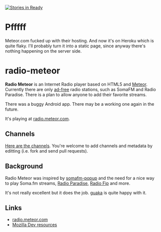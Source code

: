 [![Stories in Ready](https://badge.waffle.io/guaka/radio-meteor.png?label=ready&title=Ready)](https://waffle.io/guaka/radio-meteor)


Pfffff
======

Meteor.com fucked up with their hosting. And now it's on Heroku which is quite flaky.
I'll probably turn it into a static page, since anyway there's nothing happening on the server side.



radio-meteor
============

**Radio Meteor** is an Internet Radio player based on HTML5 and
[Meteor](http://meteor.com).  Currently there are only  [ad-free](http://moneyless.org/tags/advertising)  radio
stations, such as SomaFM and Radio Paradise. There is a plan to allow
anyone to add their favorite streams.

There was a buggy Android app. There may be a working one again in the future.

It's playing at [radio.meteor.com](http://radio.meteor.com/).

## Channels

[Here are the channels](https://github.com/guaka/radio-meteor/blob/master/channels.coffee.md).
You're welcome to add channels and metadata by editting (i.e. fork and send pull requests).

## Background

Radio Meteor was inspired by [somafm-popup](https://github.com/joe-roth/somafm-popup) and the need for
a nice way to play Soma.fm streams, [Radio Paradise](http://www.radioparadise.com/), [Radio Fip](http://www.fipradio.fr/) and more.

It's not really excellent but it does the job. [guaka](http://twitter.com/guaka) is quite happy with it.



Links
-----

* [radio.meteor.com](http://radio.meteor.com/)
* [Mozilla Dev resources](https://developer.mozilla.org/en-US/docs/DOM/HTMLMediaElement)
